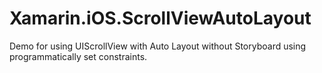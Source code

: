 # Xamarin.iOS.ScrollViewAutoLayout
Demo for using UIScrollView with Auto Layout without Storyboard using programmatically set constraints.
